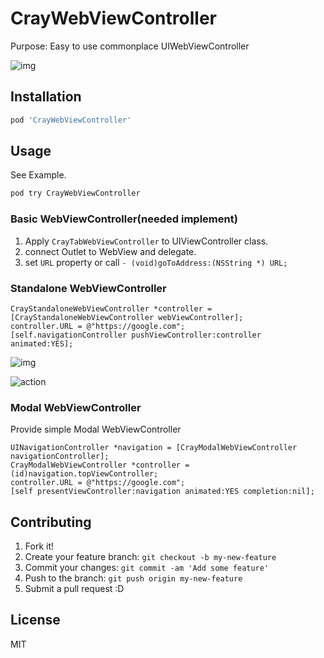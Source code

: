 # CrayWebViewController

Purpose: Easy to use commonplace UIWebViewController

![img](http://gyazo.com/88c8b0a4d606815f813d7728b66a0e91.gif)

## Installation

``` sh
pod 'CrayWebViewController'
```

## Usage

See Example.

``` sh
pod try CrayWebViewController
```

### Basic WebViewController(needed implement)

1. Apply `CrayTabWebViewController` to UIViewController class.
2. connect Outlet to WebView and delegate.
3. set `URL` property or call `- (void)goToAddress:(NSString *) URL;`

### Standalone WebViewController

``` objc
CrayStandaloneWebViewController *controller = [CrayStandaloneWebViewController webViewController];
controller.URL = @"https://google.com";
[self.navigationController pushViewController:controller animated:YES];
```

![img](http://monosnap.com/image/gQ0RhyXbTbVTBAldPPOTHMmJaXqmrg.png)

![action](http://monosnap.com/image/ADdPQeMeNgL3T2aj7PKnVrGXkxVZyF.png)

### Modal WebViewController

Provide simple Modal WebViewController

```objc
UINavigationController *navigation = [CrayModalWebViewController navigationController];
CrayModalWebViewController *controller = (id)navigation.topViewController;
controller.URL = @"https://google.com";
[self presentViewController:navigation animated:YES completion:nil];
```


## Contributing

1. Fork it!
2. Create your feature branch: `git checkout -b my-new-feature`
3. Commit your changes: `git commit -am 'Add some feature'`
4. Push to the branch: `git push origin my-new-feature`
5. Submit a pull request :D

## License

MIT